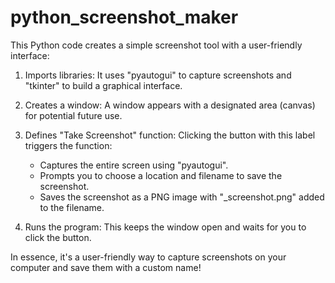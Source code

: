 # python_screenshot_maker
This Python code creates a simple screenshot tool with a user-friendly interface:

1. Imports libraries: It uses "pyautogui" to capture screenshots and "tkinter" to build a graphical interface.

2. Creates a window: A window appears with a designated area (canvas) for potential future use.

3. Defines "Take Screenshot" function: Clicking the button with this label triggers the function:
   - Captures the entire screen using "pyautogui".
   - Prompts you to choose a location and filename to save the screenshot.
   - Saves the screenshot as a PNG image with "_screenshot.png" added to the filename.

4. Runs the program: This keeps the window open and waits for you to click the button.

In essence, it's a user-friendly way to capture screenshots on your computer and save them with a custom name!
